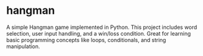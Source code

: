 # hangman
A simple Hangman game implemented in  Python. This project includes word selection, user input handling, and a win/loss condition. Great for learning basic programming concepts like loops, conditionals, and string manipulation.


        
         


